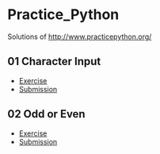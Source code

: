 # Practice_Python

Solutions of http://www.practicepython.org/

## 01 Character Input

- [Exercise](http://www.practicepython.org/exercise/2014/01/29/01-character-input.html)
- [Submission](/01-Character-Input/01-character-input.py)

## 02 Odd or Even

- [Exercise](http://www.practicepython.org/exercise/2014/02/05/02-odd-or-even.html)
- [Submission]()
